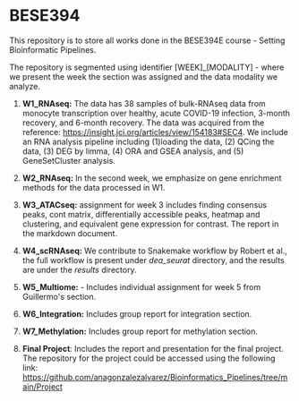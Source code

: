 # BESE394
This repository is to store all works done in the BESE394E course - Setting Bioinformatic Pipelines.

The repository is segmented using identifier [WEEK]_[MODALITY] - where we present the week the section was assigned and the data modality we analyze.

1. **W1_RNAseq:** The data has 38 samples of bulk-RNAseq data from monocyte transcription over healthy, acute COVID-19 infection, 3-month recovery, and 6-month recovery. The data was acquired from the reference: https://insight.jci.org/articles/view/154183#SEC4. We include an RNA analysis pipeline including (1)loading the data, (2) QCing the data, (3) DEG by limma, (4) ORA and GSEA analysis, and (5) GeneSetCluster analysis.

2. **W2_RNAseq:** In the second week, we emphasize on gene enrichment methods for the data processed in W1. 

3. **W3_ATACseq:** assignment for week 3 includes finding consensus peaks, cont matrix, differentially accessible peaks, heatmap and clustering, and equivalent gene expression for contrast. The report in the markdown document.

4. **W4_scRNAseq:** We contribute to Snakemake workflow by Robert et al., the full workflow is present under *dea_seurat* directory, and the results are under the *results* directory.

5. **W5_Multiome:** - Includes individual assignment for week 5 from Guillermo's section.

6. **W6_Integration:** Includes group report for integration section.

7. **W7_Methylation:** Includes group report for methylation section.

8. **Final Project**: Includes the report and presentation for the final project. The repository for the project could be accessed using the following link: https://github.com/anagonzalezalvarez/Bioinformatics_Pipelines/tree/main/Project
   
